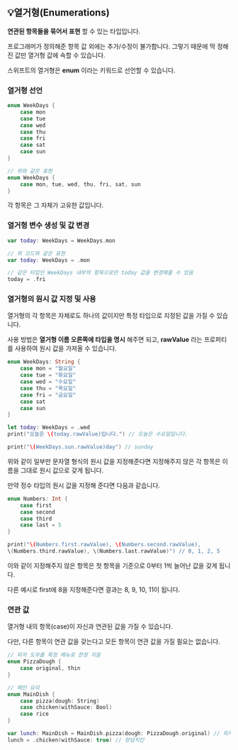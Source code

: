 ## 💡열거형(Enumerations)

**연관된 항목들을 묶어서 표현** 할 수 있는 타입입니다.

프로그래머가 정의해준 항목 값 외에는 추가/수정이 불가합니다. 그렇기 때문에 딱 정해진 값만 열거형 값에 속할 수 있습니다.

스위프트의 열거형은 **enum** 이라는 키워드로 선언할 수 있습니다.


### 열거형 선언

```Swift
enum WeekDays {
    case mon
    case tue
    case wed
    case thu
    case fri
    case sat
    case sun
}

// 위와 같은 표현
enum WeekDays {
	case mon, tue, wed, thu, fri, sat, sun
}
```

각 항목은 그 자체가 고유한 값입니다.


### 열거형 변수 생성 및 값 변경

```Swift
var today: WeekDays = WeekDays.mon

// 위 코드와 같은 표현
var today: WeekDays = .mon

// 같은 타입인 WeekDays 내부의 항목으로만 today 값을 변경해줄 수 있음
today = .fri
```


### 열거형의 원시 값 지정 및 사용

열거형의 각 항목은 자체로도 하나의 값이지만 특정 타입으로 지정된 값을 가질 수 있습니다.

사용 방법은 **열거형 이름 오른쪽에 타입을 명시** 해주면 되고, **rawValue** 라는 프로퍼티를 사용하여 원시 값을 가져올 수 있습니다.

```Swift
enum WeekDays: String {
    case mon = "월요일"
    case tue = "화요일"
    case wed = "수요일"
    case thu = "목요일"
    case fri = "금요일"
    case sat
    case sun
}

let today: WeekDays = .wed
print("오늘은 \(today.rawValue)입니다.") // 오늘은 수요일입니다.

print("\(WeekDays.sun.rawValue)day") // sunday
```

위와 같이 일부만 문자열 형식의 원시 값을 지정해준다면 지정해주지 않은 각 항목은 이름을 그대로 원시 값으로 갖게 됩니다.  


만약 정수 타입의 원시 값을 지정해 준다면 다음과 같습니다.

```Swift
enum Numbers: Int {
    case first
    case second
    case third
    case last = 5
}

print("\(Numbers.first.rawValue), \(Numbers.second.rawValue), 
\(Numbers.third.rawValue), \(Numbers.last.rawValue)") // 0, 1, 2, 5
```

이와 같이 지정해주지 않은 항목은 첫 항목을 기준으로 0부터 1씩 늘어난 값을 갖게 됩니다.

다른 예시로 first에 8을 지정해준다면 결과는 8, 9, 10, 11이 됩니다.


### 연관 값

열거형 내의 항목(case)이 자신과 연관된 값을 가질 수 있습니다.

다만, 다른 항목이 연관 값을 갖는다고 모든 항목이 연관 값을 가질 필요는 없습니다.

```Swift
// 피자 도우를 특정 메뉴로 한정 지음
enum PizzaDough {
	case original, thin
}

// 메인 요리
enum MainDish {
    case pizza(dough: String)
    case chicken(withSauce: Bool)
    case rice
}

var lunch: MainDish = MainDish.pizza(dough: PizzaDough.original) // 피자
lunch = .chicken(withSauce: true) // 양념치킨
```